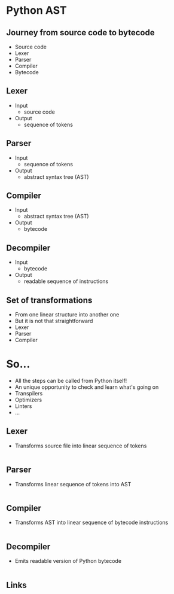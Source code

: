 # Python AST

## Journey from source code to bytecode

* Source code
* Lexer
* Parser
* Compiler
* Bytecode

## Lexer

* Input
    - source code
* Output
    - sequence of tokens
 
## Parser

* Input
    - sequence of tokens
* Output
    - abstract syntax tree (AST)


## Compiler

* Input
    - abstract syntax tree (AST)
* Output
    - bytecode

## Decompiler

* Input
    - bytecode
* Output
    - readable sequence of instructions

## Set of transformations

* From one linear structure into another one
* But it is not that straightforward
* Lexer
* Parser
* Compiler

# So...

* All the steps can be called from Python itself!
* An unique opportunity to check and learn what's going on
* Transpilers
* Optimizers
* Linters
* ...

## Lexer

* Transforms source file into linear sequence of tokens


```python
```

## Parser

* Transforms linear sequence of tokens into AST


```python
```

## Compiler

* Transforms AST into linear sequence of bytecode instructions


```python
```

## Decompiler

* Emits readable version of Python bytecode


```python
```

## Links
